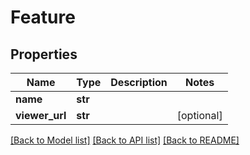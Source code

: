 # Feature

## Properties
Name | Type | Description | Notes
------------ | ------------- | ------------- | -------------
**name** | **str** |  | 
**viewer_url** | **str** |  | [optional] 

[[Back to Model list]](../README.md#documentation-for-models) [[Back to API list]](../README.md#documentation-for-api-endpoints) [[Back to README]](../README.md)



